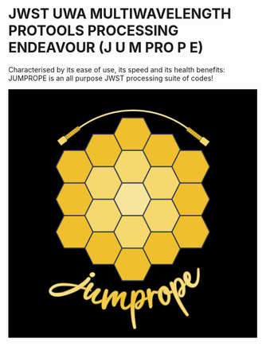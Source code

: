 # JWST UWA MULTIWAVELENGTH PROTOOLS PROCESSING ENDEAVOUR (J U M PRO P E)

Characterised by its ease of use, its speed and its health benefits: JUMPROPE is an all purpose JWST processing suite of codes!

<img src="https://github.com/JordanDSilva/JUMPROPE/blob/main/logo.png" width="500" height="500"/>
